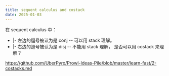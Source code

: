 ```yaml
---
title: sequent calculus and costack
date: 2025-01-03
---
```


在 sequent calculus 中：

- |- 左边的逗号被认为是 conj -- 可以用 stack 理解。
- |- 右边的逗号被认为是 disj -- 不能用 stack 理解，
  是否可以用 costack 来理解？

https://github.com/UberPyro/Prowl-Ideas-Pile/blob/master/learn-fast/2-costacks.md
